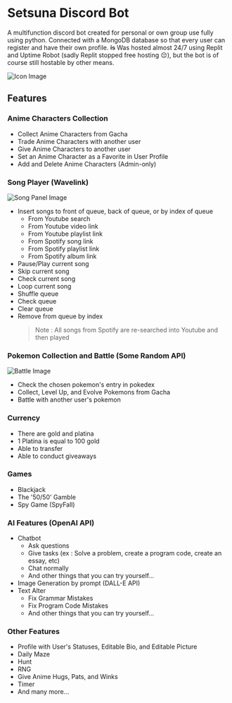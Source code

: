 # Setsuna Discord Bot

A multifunction discord bot created for personal or own group use fully using python.
Connected with a MongoDB database so that every user can register and have their own profile.
~~Is~~ Was hosted almost 24/7 using Replit and Uptime Robot (sadly Replit stopped free hosting 😔), but the bot is of course still hostable by other means.

![Icon Image](https://i.ibb.co/99rcJqh/image-4.png)

## Features

### Anime Characters Collection

- Collect Anime Characters from Gacha
- Trade Anime Characters with another user
- Give Anime Characters to another user
- Set an Anime Character as a Favorite in User Profile
- Add and Delete Anime Characters (Admin-only)

### Song Player (Wavelink)

![Song Panel Image](https://i.ibb.co/FBhKLw8/image-5.png)

- Insert songs to front of queue, back of queue, or by index of queue
  - From Youtube search
  - From Youtube video link
  - From Youtube playlist link
  - From Spotify song link
  - From Spotify playlist link
  - From Spotify album link
- Pause/Play current song
- Skip current song
- Check current song
- Loop current song
- Shuffle queue
- Check queue
- Clear queue
- Remove from queue by index
  > Note : All songs from Spotify are re-searched into Youtube and then played

### Pokemon Collection and Battle (Some Random API)

![Battle Image](https://i.ibb.co/qmpQKjJ/image-7.png)

- Check the chosen pokemon's entry in pokedex
- Collect, Level Up, and Evolve Pokemons from Gacha
- Battle with another user's pokemon

### Currency

- There are gold and platina
- 1 Platina is equal to 100 gold
- Able to transfer
- Able to conduct giveaways

### Games

- Blackjack
- The '50/50' Gamble
- Spy Game (SpyFall)

### AI Features (OpenAI API)

- Chatbot
  - Ask questions
  - Give tasks (ex : Solve a problem, create a program code, create an essay, etc)
  - Chat normally
  - And other things that you can try yourself...
- Image Generation by prompt (DALL-E API)
- Text Alter
  - Fix Grammar Mistakes
  - Fix Program Code Mistakes
  - And other things that you can try yourself...

### Other Features

- Profile with User's Statuses, Editable Bio, and Editable Picture
- Daily Maze
- Hunt
- RNG
- Give Anime Hugs, Pats, and Winks
- Timer
- And many more...
